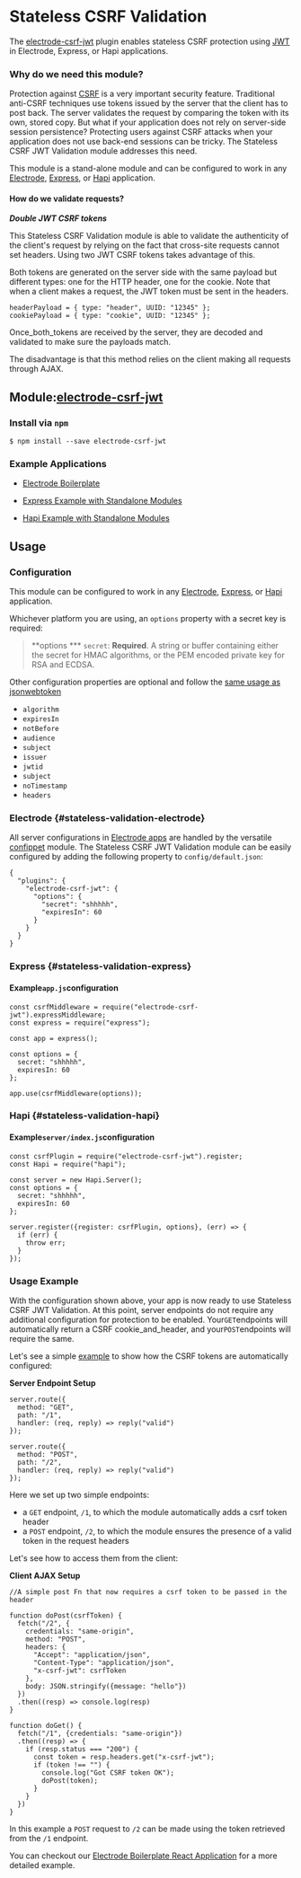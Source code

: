 # Stateless CSRF Validation

The [electrode-csrf-jwt](https://github.com/electrode-io/electrode-csrf-jwt) plugin enables stateless CSRF protection using [JWT](https://github.com/auth0/node-jsonwebtoken) in Electrode, Express, or Hapi applications.

### Why do we need this module?

Protection against [CSRF](https://www.owasp.org/index.php/Cross-Site_Request_Forgery_%28CSRF%29) is a very important security feature. Traditional anti-CSRF techniques use tokens issued by the server that the client has to post back. The server validates the request by comparing the token with its own, stored copy. But what if your application does not rely on server-side session persistence? Protecting users against CSRF attacks when your application does not use back-end sessions can be tricky. The Stateless CSRF JWT Validation module addresses this need.

This module is a stand-alone module and can be configured to work in any [Electrode](#stateless-validation-electrode), [Express](#stateless-validation-express), or [Hapi](#stateless-validation-hapi) application.

#### How do we validate requests?

_**Double JWT CSRF tokens**_

This Stateless CSRF Validation module is able to validate the authenticity of the client's request by relying on the fact that cross-site requests cannot set headers. Using two JWT CSRF tokens takes advantage of this.

Both tokens are generated on the server side with the same payload but different types: one for the HTTP header, one for the cookie. Note that when a client makes a request, the JWT token must be sent in the headers.

```
headerPayload = { type: "header", UUID: "12345" };
cookiePayload = { type: "cookie", UUID: "12345" };
```

Once\_both\_tokens are received by the server, they are decoded and validated to make sure the payloads match.

The disadvantage is that this method relies on the client making all requests through AJAX.

## Module:[electrode-csrf-jwt](https://github.com/electrode-io/electrode-csrf-jwt)

### Install via `npm`

```
$ npm install --save electrode-csrf-jwt
```

### Example Applications

* [Electrode Boilerplate](https://github.com/electrode-io/electrode-boilerplate-universal-react-node#electrode-csrf-jwt)

* [Express Example with Standalone Modules](https://github.com/docs-code-examples-electrode-io/express-example-with-standalone-electrode-modules#electrode-csrf-jwt)

* [Hapi Example with Standalone Modules](https://github.com/docs-code-examples-electrode-io/hapijs-example-with-standalone-electrode-modules#electrode-csrf-jwt)

## Usage

### Configuration

This module can be configured to work in any [Electrode](#stateless-validation-electrode), [Express](#stateless-validation-express), or [Hapi](#stateless-validation-hapi) application.

Whichever platform you are using, an `options` property with a secret key is required:

> **options **\* `secret`: **Required**. A string or buffer containing either the secret for HMAC algorithms, or the PEM encoded private key for RSA and ECDSA.

Other configuration properties are optional and follow the [same usage as jsonwebtoken](https://github.com/auth0/node-jsonwebtoken/blob/master/README.md#usage)

* `algorithm`
* `expiresIn`
* `notBefore`
* `audience`
* `subject`
* `issuer`
* `jwtid`
* `subject`
* `noTimestamp`
* `headers`

### Electrode {#stateless-validation-electrode}

All server configurations in [Electrode apps](../../../what-is-electrode.md) are handled by the versatile [confippet](./confippet.md) module. The Stateless CSRF JWT Validation module can be easily configured by adding the following property to `config/default.json`:

```
{
  "plugins": {
    "electrode-csrf-jwt": {
      "options": {
        "secret": "shhhhh",
        "expiresIn": 60
      }
    }
  }
}
```

### Express {#stateless-validation-express}

#### Example`app.js`configuration

```
const csrfMiddleware = require("electrode-csrf-jwt").expressMiddleware;
const express = require("express");

const app = express();

const options = {
  secret: "shhhhh",
  expiresIn: 60
};

app.use(csrfMiddleware(options));
```

### Hapi {#stateless-validation-hapi}

#### Example`server/index.js`configuration

```
const csrfPlugin = require("electrode-csrf-jwt").register;
const Hapi = require("hapi");

const server = new Hapi.Server();
const options = {
  secret: "shhhhh",
  expiresIn: 60
};

server.register({register: csrfPlugin, options}, (err) => {
  if (err) {
    throw err;
  }
});
```

### Usage Example

With the configuration shown above, your app is now ready to use Stateless CSRF JWT Validation. At this point, server endpoints do not require any additional configuration for protection to be enabled. Your`GET`endpoints will automatically return a CSRF cookie\_and\_header, and your`POST`endpoints will require the same.

Let's see a simple [example](https://github.com/electrode-io/electrode/blob/d4142ee0c938cbf973a429ee8467052aa4e1c9be/samples/universal-react-node/README.md#electrode-csrf-jwt) to show how the CSRF tokens are automatically configured:

**Server Endpoint Setup**

```
server.route({
  method: "GET",
  path: "/1",
  handler: (req, reply) => reply("valid")
});

server.route({
  method: "POST",
  path: "/2",
  handler: (req, reply) => reply("valid")
});
```

Here we set up two simple endpoints:

* a `GET` endpoint, `/1`, to which the module automatically adds a csrf token header
* a `POST` endpoint, `/2`, to which the module ensures the presence of a valid token in the request headers

Let's see how to access them from the client:

**Client AJAX Setup**

```
//A simple post Fn that now requires a csrf token to be passed in the header

function doPost(csrfToken) {
  fetch("/2", {
    credentials: "same-origin",
    method: "POST",
    headers: {
      "Accept": "application/json",
      "Content-Type": "application/json",
      "x-csrf-jwt": csrfToken
    },
    body: JSON.stringify({message: "hello"})
  })
  .then((resp) => console.log(resp)
}

function doGet() {
  fetch("/1", {credentials: "same-origin"})
  .then((resp) => {
    if (resp.status === "200") {
      const token = resp.headers.get("x-csrf-jwt");
      if (token !== "") {
        console.log("Got CSRF token OK");
        doPost(token);
      }
    }
  })
}
```

In this example a `POST` request to `/2` can be made using the token retrieved from the `/1` endpoint.

You can checkout our [Electrode Boilerplate React Application](https://github.com/electrode-io/electrode#boilerplate-universal-react-node) for a more detailed example.
